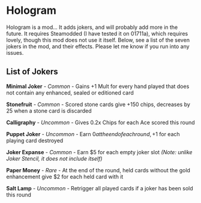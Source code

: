 # Hologram

Hologram is a mod... It adds jokers, and will probably add more in the future. It requires Steamodded (I have tested it on 01711a), which requires lovely, though this mod does not use it itself. Below, see a list of the seven jokers in the mod, and their effects.
Please let me know if you run into any issues.

## List of Jokers

**Minimal Joker** - *Common* - 
Gains +1 Mult for every hand played that does not contain any enhanced, sealed or editioned card

**Stonefruit** - *Common* - 
Scored stone cards give +150 chips, decreases by 25 when a stone card is discarded

**Calligraphy** - *Uncommon* - 
Gives 0.2x Chips for each Ace scored this round

**Puppet Joker** - *Uncommon* - 
Earn $0 at the end of each round, +$1 for each playing card destroyed

**Joker Expanse** - *Common* - 
Earn $5 for each empty joker slot *(Note: unlike Joker Stencil, it does not include itself)*

**Paper Money** - *Rare* - 
At the end of the round, held cards without the gold enhancement give $2 for each held card with it

**Salt Lamp** - *Uncommon* - 
Retrigger all played cards if a joker has been sold this round
